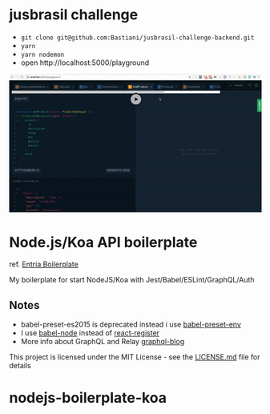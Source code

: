 # jusbrasil challenge

- `git clone git@github.com:Bastiani/jusbrasil-challenge-backend.git`
- `yarn`
- `yarn nodemon`
- open http://localhost:5000/playground

![](https://raw.githubusercontent.com/Bastiani/jusbrasil-challenge-backend/master/docs/playground.gif)

# Node.js/Koa API boilerplate

ref. [Entria Boilerplate](https://github.com/entria/graphql-dataloader-boilerplate)

My boilerplate for start NodeJS/Koa with Jest/Babel/ESLint/GraphQL/Auth

## Notes

- babel-preset-es2015 is deprecated instead i use
  [babel-preset-env](http://babeljs.io/docs/plugins/preset-env/)
- I use [babel-node](http://babeljs.io/docs/usage/cli/#babel-node) instead of
  [react-register](http://babeljs.io/docs/usage/babel-register/#top)
- More info about GraphQL and Relay [graphql-blog](https://github.com/Bastiani/graphql-blog)

This project is licensed under the MIT License - see the
[LICENSE.md](LICENSE.md) file for details

# nodejs-boilerplate-koa
